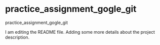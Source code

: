 # practice_assignment_gogle_git
practice_assignment_gogle_git

I am editing the README file. Adding some more details about the project description.
